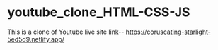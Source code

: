 # youtube_clone_HTML-CSS-JS
This is a clone of Youtube
live site link-- https://coruscating-starlight-5ed5d9.netlify.app/
